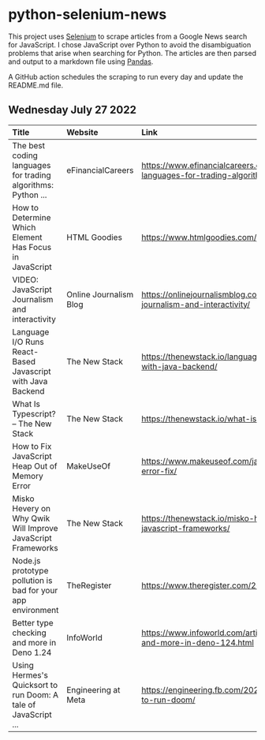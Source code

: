 # python-selenium-news

This project uses [Selenium](https://www.seleniumhq.org/) to scrape articles from a Google News search for JavaScript.
I chose JavaScript over Python to avoid the disambiguation problems that arise when searching for Python.
The articles are then parsed and output to a markdown file using [Pandas](https://pandas.pydata.org/).

A GitHub action schedules the scraping to run every day and update the README.md file.

## Wednesday July 27 2022


| Title                                                          | Website                | Link                                                                                       |
|:---------------------------------------------------------------|:-----------------------|:-------------------------------------------------------------------------------------------|
| The best coding languages for trading algorithms: Python ...   | eFinancialCareers      | https://www.efinancialcareers.com/news/2022/07/coding-languages-for-trading-algorithms     |
| How to Determine Which Element Has Focus in JavaScript         | HTML Goodies           | https://www.htmlgoodies.com/javascript/javascript-element-focus/                           |
| VIDEO: JavaScript Journalism and interactivity                 | Online Journalism Blog | https://onlinejournalismblog.com/2022/07/26/video-javascript-journalism-and-interactivity/ |
| Language I/O Runs React-Based Javascript with Java Backend     | The New Stack          | https://thenewstack.io/language-i-o-runs-react-based-javascript-with-java-backend/         |
| What Is Typescript? – The New Stack                            | The New Stack          | https://thenewstack.io/what-is-typescript/                                                 |
| How to Fix JavaScript Heap Out of Memory Error                 | MakeUseOf              | https://www.makeuseof.com/javascript-heap-out-of-memory-error-fix/                         |
| Misko Hevery on Why Qwik Will Improve JavaScript Frameworks    | The New Stack          | https://thenewstack.io/misko-hevery-on-why-qwik-will-improve-javascript-frameworks/        |
| Node.js prototype pollution is bad for your app environment    | TheRegister            | https://www.theregister.com/2022/07/25/nodejs_prototype_pollution/                         |
| Better type checking and more in Deno 1.24                     | InfoWorld              | https://www.infoworld.com/article/3668198/better-type-checking-and-more-in-deno-124.html   |
| Using Hermes's Quicksort to run Doom: A tale of JavaScript ... | Engineering at Meta    | https://engineering.fb.com/2022/07/20/security/hermes-quicksort-to-run-doom/               |